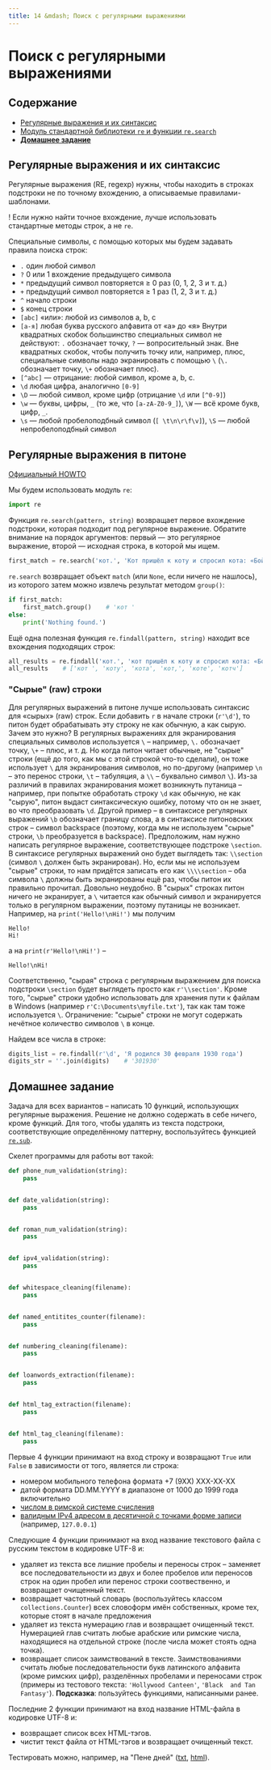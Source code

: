 ```yaml
---
title: 14 &mdash; Поиск с регулярными выражениями
---
```


# Поиск с регулярными выражениями

## Содержание

* [Регулярные выражения и их синтаксис](#регулярные-выражения-и-их-синтаксис)
* [Модуль стандартной библиотеки `re` и функции `re.search`](#регулярные-выражения-в-питоне)
* [**Домашнее задание**](#домашнее-задание)



## Регулярные выражения и их синтаксис

Регулярные выражения (RE, regexp) нужны, чтобы находить в строках подстроки не по точному вхождению, а описываемые правилами-шаблонами.

! Если нужно найти точное вхождение, лучше использовать стандартные методы строк, а не `re`.

Специальные символы, с помощью которых мы будем задавать правила поиска строк:

* `.` один любой символ
* `?` 0 или 1 вхождение предыдущего символа
* `*` предыдущий символ повторяется ≥ 0 раз (0, 1, 2, 3 и т. д.)
* `+` предыдущий символ повторяется ≥ 1 раз (1, 2, 3 и т. д.)
* `^` начало строки
* `$` конец строки
* `[abc]` «или»: любой из символов а, b, c
* `[а-я]` любая буква русского алфавита от «а» до «я» Внутри квадратных скобок большинство специальных символ не действуют: `.` обозначает точку, `?` — вопросительный знак. Вне квадратных скобок, чтобы получить точку или, например, плюс, специальные символы надо экранировать с помощью `\` (`\.` обозначает точку, `\+` обозначает плюс).
* `[^abc]` — отрицание: любой символ, кроме a, b, c.
* `\d` любая цифра, аналогично `[0-9]`
* `\D` — любой символ, кроме цифр (отрицание `\d` или `[^0-9]`)
* `\w` — буквы, цифры, `_` (то же, что `[a-zA-Z0-9_]`), `\W` — всё кроме букв, цифр, `_`.
* `\s` — любой пробелоподбный символ (`[ \t\n\r\f\v]`), `\S` — любой непробелоподбный символ


## Регулярные выражения в питоне

[Официальный HOWTO](https://docs.python.org/howto/regex.html)


Мы будем использовать модуль `re`:

```python
import re
```

Функция `re.search(pattern, string)` возвращает первое вхождение подстроки, которая подходит под регулярное выражение. Обратите внимание на порядок аргументов: первый — это регулярное выражение, второй — исходная строка, в которой мы ищем.

```python
first_match = re.search('кот.', 'Кот пришёл к коту и спросил кота: «Бойкот, котелок или скотч?»')
```

`re.search` возвращает объект `match` (или `None`, если ничего не нашлось), из которого затем можно извлечь результат методом `group()`:

```python
if first_match:
    first_match.group()    # 'кот '
else:
    print('Nothing found.')
```

Ещё одна полезная функция `re.findall(pattern, string)` находит все вхождения подходящих строк:

```python
all_results = re.findall('кот.', 'кот пришёл к коту и спросил кота: «Бойкот, котелок или скотч?»')
all_results    # ['кот ', 'коту', 'кота', 'кот,', 'коте', 'котч']
```

### "Сырые" (raw) строки

Для регулярных выражений в питоне лучше использовать синтаксис для «сырых» (raw) строк. Если добавить `r` в начале строки (`r'\d'`), то питон будет обрабатывать эту строку не как обычную, а как сырую. 
Зачем это нужно? В регулярных выражениях для экранирования специальных символов используется `\` – например, `\.` обозначает точку, `\+` – плюс, и т. д. Но когда питон читает обычные, не "сырые" строки (ещё до того, как мы с этой строкой что-то сделали), он тоже использует `\` для экранирования символов, но по-другому (например `\n` – это перенос строки, `\t` – табуляция, а `\\` – буквально символ `\`). Из-за различий в правилах экранирования может возникнуть путаница – например, при попытке обработать строку `\d` как обычную, не как "сырую", питон выдаст синтаксическую ошибку, потому что он не знает, во что преобразовать `\d`. Другой пример – в синтаксисе регулярных выражений `\b` обозначает границу слова, а в синтаксисе питоновских строк – символ backspace (поэтому, когда мы не используем "сырые" строки, `\b` преобразуется в backspace).
Предположим, нам нужно написать регулярное выражение, соответствующее подстроке `\section`. В синтаксисе регулярных выражений оно будет выглядеть так: `\\section` (символ `\` должен быть экранирован). Но, если мы не используем "сырые" строки, то нам придётся записать его как `\\\\section` – оба символа `\` должны быть экранированы ещё раз, чтобы питон их правильно прочитал. Довольно неудобно.
В "сырых" строках питон ничего не экранирует, а `\` читается как обычный символ и экранируется только в регулярном выражении, поэтому путаницы не возникает. Например, на `print('Hello!\nHi!')` мы получим
```
Hello!
Hi!
```
a на `print(r'Hello!\nHi!')` –
```
Hello!\nHi!
```
Соответственно, "сырая" строка с регулярным выражением для поиска подстроки `\section` будет выглядеть просто как `r'\\section'`.
Кроме того, "сырые" строки удобно использовать для хранения пути к файлам в Windows (например `r'C:\Documents\myfile.txt'`), так как там тоже используется `\`.
Ограничение: "сырые" строки не могут содержать нечётное количество символов `\` в конце.

Найдем все числа в строке:

```python
digits_list = re.findall(r'\d', 'Я родился 30 февраля 1930 года')
digits_str = ''.join(digits)    # '301930'
```

## Домашнее задание

Задача для всех вариантов – написать 10 функций, использующих регулярные выражения. Решение не должно содержать в себе ничего, кроме функций. Для того, чтобы удалять из текста подстроки, соответствующие определённому паттерну, воспользуйтесь функцией [`re.sub`](https://docs.python.org/3/library/re.html#re.sub).

Скелет программы для работы вот такой:

```python
def phone_num_validation(string):
    pass


def date_validation(string):
    pass


def roman_num_validation(string):
    pass


def ipv4_validation(string):
    pass


def whitespace_cleaning(filename):
    pass


def named_entitites_counter(filename):
    pass


def numbering_cleaning(filename):
    pass


def loanwords_extraction(filename):
    pass


def html_tag_extraction(filename):
    pass


def html_tag_cleaning(filename):
    pass
```

Первые 4 функции принимают на вход строку и возвращают `True` или `False` в зависимости от того, является ли строка:

* номером мобильного телефона формата +7 (9ХХ) ХХХ-ХХ-ХХ
* датой формата DD.MM.YYYY в диапазоне от 1000 до 1999 года включительно
* [числом в римской системе счисления](https://ru.wikibooks.org/wiki/Римская_система_счисления)
* [валидным IPv4 адресом в десятичной с точками форме записи](https://ru.wikipedia.org/wiki/IPv4#Представление_адреса) (например, `127.0.0.1`)


Следующие 4 функции принимают на вход название текстового файла с русским текстом в кодировке UTF-8 и:

* удаляет из текста все лишние пробелы и переносы строк – заменяет все последовательности из двух и более пробелов или переносов строк на один пробел или перенос строки соотвественно, и возвращает очищенный текст.
* возвращает частотный словарь (воспользуйтесь классом `collections.Counter`) всех словоформ имён собственных, кроме тех, которые стоят в начале предложения
* удаляет из текста нумерацию глав и возвращает очищенный текст. Нумерацией глав считать любые арабские или римские числа, находящиеся на отдельной строке (после числа может стоять одна точка).
* возвращает список заимствований в тексте. Заимствованиями считать любые последовательности букв латинского алфавита (кроме римских цифр), разделённых пробелами и переносами строк (примеры из тестового текста: `'Hollywood Canteen'`, `'Black  and Tan Fantasy'`). **Подсказка**: пользуйтесь функциями, написанными ранее.

Последние 2 функции принимают на вход название HTML-файла в кодировке UTF-8 и:

* возвращает список всех HTML-тэгов.
* чистит текст файла от HTML-тэгов и возвращает очищенный текст.

Тестировать можно, например, на "Пене дней" ([txt](https://raw.githubusercontent.com/pykili/pykili.github.io/master/content/pena0.txt), [html](https://raw.githubusercontent.com/pykili/pykili.github.io/master/content/pena0.html)).
